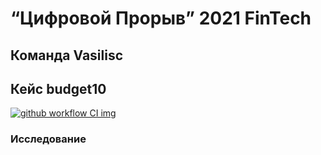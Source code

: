 # “Цифровой Прорыв” 2021 FinTech

## Команда Vasilisc

## Кейс budget10

[![github workflow CI img]][github workflow CI]

[github workflow CI img]: https://github.com/xausssr/vasilisc.budget/workflows/build-ci.yaml/badge.svg
[github workflow CI]: https://github.com/xausssr/vasilisc.budget/actions/workflows/build-ci.yaml

### Исследование
